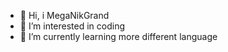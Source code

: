 - 👋 Hi, i MegaNikGrand
- 👀 I’m interested in coding
- 🌱 I’m currently learning more different language
<!---
nikitangrand/nikitangrand is a ✨ special ✨ repository because its `README.md` (this file) appears on your GitHub profile.
You can click the Preview link to take a look at your changes.
--->
